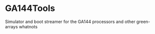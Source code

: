 GA144Tools
==========

Simulator and boot streamer for the GA144 processors and other green-arrays whatnots

